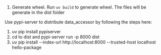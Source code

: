 1) Generate wheel.
Run `uv build` to generate wheel.
The files will be generate in the dist folder

Use pypi-server to distribute data_accessor by following the steps here:
1) uv pip install pypiserver
2) cd to dist and pypi-server run -p 8000 dist
3) uv pip install --index-url http://localhost:8000 --trusted-host localhost hello-package